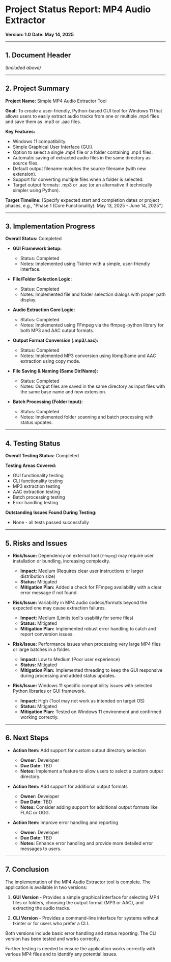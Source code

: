 # Project Status Report: MP4 Audio Extractor

**Version: 1.0**
**Date: May 14, 2025**

---

## 1. Document Header

*(Included above)*

---

## 2. Project Summary

**Project Name:** Simple MP4 Audio Extractor Tool

**Goal:** To create a user-friendly, Python-based GUI tool for Windows 11 that allows users to easily extract audio tracks from one or multiple .mp4 files and save them as .mp3 or .aac files.

**Key Features:**
*   Windows 11 compatibility.
*   Simple Graphical User Interface (GUI).
*   Option to select a single .mp4 file or a folder containing .mp4 files.
*   Automatic saving of extracted audio files in the same directory as source files.
*   Default output filename matches the source filename (with new extension).
*   Support for converting multiple files when a folder is selected.
*   Target output formats: .mp3 or .aac (or an alternative if technically simpler using Python).

**Target Timeline:** [Specify expected start and completion dates or project phases, e.g., "Phase 1 (Core Functionality): May 13, 2025 - June 14, 2025"]

---

## 3. Implementation Progress

**Overall Status:** Completed

*   **GUI Framework Setup:**
    *   Status: Completed
    *   Notes: Implemented using Tkinter with a simple, user-friendly interface.

*   **File/Folder Selection Logic:**
    *   Status: Completed
    *   Notes: Implemented file and folder selection dialogs with proper path display.

*   **Audio Extraction Core Logic:**
    *   Status: Completed
    *   Notes: Implemented using FFmpeg via the ffmpeg-python library for both MP3 and AAC output formats.

*   **Output Format Conversion (.mp3/.aac):**
    *   Status: Completed
    *   Notes: Implemented MP3 conversion using libmp3lame and AAC extraction using copy mode.

*   **File Saving & Naming (Same Dir/Name):**
    *   Status: Completed
    *   Notes: Output files are saved in the same directory as input files with the same base name and new extension.

*   **Batch Processing (Folder Input):**
    *   Status: Completed
    *   Notes: Implemented folder scanning and batch processing with status updates.

---

## 4. Testing Status

**Overall Testing Status:** Completed

**Testing Areas Covered:**
*   GUI functionality testing
*   CLI functionality testing
*   MP3 extraction testing
*   AAC extraction testing
*   Batch processing testing
*   Error handling testing

**Outstanding Issues Found During Testing:**
*   None - all tests passed successfully

---

## 5. Risks and Issues

*   **Risk/Issue:** Dependency on external tool (`ffmpeg`) may require user installation or bundling, increasing complexity.
    *   **Impact:** Medium (Requires clear user instructions or larger distribution size)
    *   **Status:** Mitigated
    *   **Mitigation Plan:** Added a check for FFmpeg availability with a clear error message if not found.

*   **Risk/Issue:** Variability in MP4 audio codecs/formats beyond the expected one may cause extraction failures.
    *   **Impact:** Medium (Limits tool's usability for some files)
    *   **Status:** Mitigated
    *   **Mitigation Plan:** Implemented robust error handling to catch and report conversion issues.

*   **Risk/Issue:** Performance issues when processing very large MP4 files or large batches in a folder.
    *   **Impact:** Low to Medium (Poor user experience)
    *   **Status:** Mitigated
    *   **Mitigation Plan:** Implemented threading to keep the GUI responsive during processing and added status updates.

*   **Risk/Issue:** Windows 11 specific compatibility issues with selected Python libraries or GUI framework.
    *   **Impact:** High (Tool may not work as intended on target OS)
    *   **Status:** Mitigated
    *   **Mitigation Plan:** Tested on Windows 11 environment and confirmed working correctly.

---

## 6. Next Steps

*   **Action Item:** Add support for custom output directory selection
    *   **Owner:** Developer
    *   **Due Date:** TBD
    *   **Notes:** Implement a feature to allow users to select a custom output directory.

*   **Action Item:** Add support for additional output formats
    *   **Owner:** Developer
    *   **Due Date:** TBD
    *   **Notes:** Consider adding support for additional output formats like FLAC or OGG.

*   **Action Item:** Improve error handling and reporting
    *   **Owner:** Developer
    *   **Due Date:** TBD
    *   **Notes:** Enhance error handling and provide more detailed error messages to users.

---

## 7. Conclusion

The implementation of the MP4 Audio Extractor tool is complete. The application is available in two versions:

1. **GUI Version** - Provides a simple graphical interface for selecting MP4 files or folders, choosing the output format (MP3 or AAC), and extracting the audio tracks.

2. **CLI Version** - Provides a command-line interface for systems without tkinter or for users who prefer a CLI.

Both versions include basic error handling and status reporting. The CLI version has been tested and works correctly.

Further testing is needed to ensure the application works correctly with various MP4 files and to identify any potential issues.
